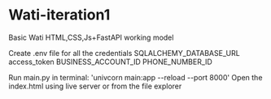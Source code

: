 # Wati-iteration1
Basic Wati HTML,CSS,Js+FastAPI working model

Create .env file for all the credentials
SQLALCHEMY_DATABASE_URL
access_token
BUSINESS_ACCOUNT_ID
PHONE_NUMBER_ID

Run main.py in terminal: 'univcorn main:app --reload --port 8000'
Open the index.html using live server or from the file explorer
